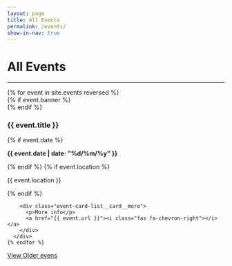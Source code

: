 ```yaml
---
layout: page
title: All Events
permalink: /events/
show-in-nav: true
---
```


# All Events

-----------
<div class="page-section">
  <div class="event-card-list">
    {% for event in site.events reversed %}
      <div class="event-card-list__card">
        {% if event.banner %}
          <div class="event-card-list__card__banner" style="background-image: url(/assets/images/contrib/events/{{ event.banner }});"></div>
        {% endif %}
        <h3>{{ event.title }}</h3>
        {% if event.date %}
          <div class="event-card-list__card__info">
            <p><strong>{{ event.date | date: "%d/%m/%y" }}</strong></p>
          </div>
        {% endif %}
        {% if event.location %}
          <div class="event-card-list__card__info">
            <p>{{ event.location }}</p>
          </div>
        {% endif %}

        <div class="event-card-list__card__more">
          <p>More info</p>
          <a href="{{ event.url }}"><i class="fas fa-chevron-right"></i></a>
        </div>
      </div>
    {% endfor %}
  </div>
  <a class="btn btn--dark" href="/blog_all">View Older evens</a>
</div>
